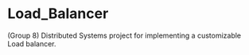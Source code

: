 # Load_Balancer
(Group 8) Distributed Systems project for implementing a customizable Load balancer.
